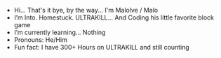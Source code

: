 - Hi... That's it bye, by the way...  I'm Malolve / Malo
- I’m Into. Homestuck. ULTRAKILL...   And Coding his little favorite block game
- I’m currently learning...         Nothing 
- Pronouns:                         He/Him
- Fun fact:                         I have 300+ Hours on ULTRAKILL and still counting

<!---
Malolve/Malolve is a ✨ special ✨ repository because its `README.md` (this file) appears on your GitHub profile.
You can click the Preview link to take a look at your changes.
--->
